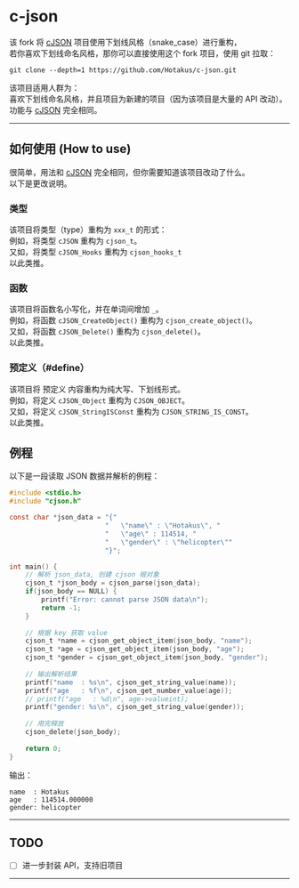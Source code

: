 # c-json

该 fork 将 [cJSON](https://github.com/DaveGamble/cJSON) 项目使用下划线风格（snake_case）进行重构，  
若你喜欢下划线命名风格，那你可以直接使用这个 fork 项目，使用 git 拉取：
```cmdline
git clone --depth=1 https://github.com/Hotakus/c-json.git
```
该项目适用人群为：  
喜欢下划线命名风格，并且项目为新建的项目（因为该项目是大量的 API 改动）。  
功能与 [cJSON](https://github.com/DaveGamble/cJSON) 完全相同。

---

## 如何使用 (How to use)
很简单，用法和 [cJSON](https://github.com/DaveGamble/cJSON) 完全相同，但你需要知道该项目改动了什么。  
以下是更改说明。

### 类型
该项目将类型（type）重构为 `xxx_t` 的形式：  
例如，将类型 `cJSON` 重构为 `cjson_t`。  
又如，将类型 `cJSON_Hooks` 重构为 `cjson_hooks_t`  
以此类推。

### 函数
该项目将函数名小写化，并在单词间增加 `_`。  
例如，将函数 `cJSON_CreateObject()` 重构为 `cjson_create_object()`。  
又如，将函数 `cJSON_Delete()` 重构为 `cjson_delete()`。  
以此类推。

### 预定义（#define）
该项目将 预定义 内容重构为纯大写、下划线形式。  
例如，将定义 `cJSON_Object` 重构为 `CJSON_OBJECT`。  
又如，将定义 `cJSON_StringISConst` 重构为 `CJSON_STRING_IS_CONST`。  
以此类推。

## 例程
以下是一段读取 JSON 数据并解析的例程：
```c
#include <stdio.h>
#include "cjson.h"

const char *json_data = "{"
                        "   \"name\" : \"Hotakus\", "
                        "   \"age\" : 114514, "
                        "   \"gender\" : \"helicopter\""
                        "}"; 

int main() {
    // 解析 json_data, 创建 cjson 根对象
    cjson_t *json_body = cjson_parse(json_data);
    if(json_body == NULL) {
        printf("Error: cannot parse JSON data\n");
        return -1;
    }
    
    // 根据 key 获取 value
    cjson_t *name = cjson_get_object_item(json_body, "name");
    cjson_t *age = cjson_get_object_item(json_body, "age");
    cjson_t *gender = cjson_get_object_item(json_body, "gender");
    
    // 输出解析结果
    printf("name  : %s\n", cjson_get_string_value(name));
    printf("age   : %f\n", cjson_get_number_value(age));
    // printf("age   : %d\n", age->valueint);
    printf("gender: %s\n", cjson_get_string_value(gender));
    
    // 用完释放
    cjson_delete(json_body);
    
    return 0;
}
```
输出：
```cmdline
name  : Hotakus
age   : 114514.000000
gender: helicopter
```
---

## TODO
- [ ] 进一步封装 API，支持旧项目

---

